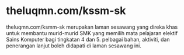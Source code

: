 # theluqmn.com/kssm-sk

theluqmn.com/ksmm-sk merupakan laman sesawang yang direka khas untuk membantu murid-murid SMK yang memilih mata pelajaran elektif Sains Komputer bagi tingkatan 4 dan 5. pelbagai bahan, aktiviti, dan penerangan lanjut boleh didapati di laman sesawang ini.
